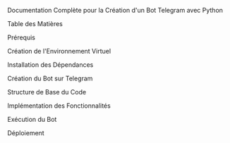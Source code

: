 Documentation Complète pour la Création d'un Bot Telegram avec Python

Table des Matières

Prérequis

Création de l'Environnement Virtuel

Installation des Dépendances

Création du Bot sur Telegram

Structure de Base du Code

Implémentation des Fonctionnalités

Exécution du Bot

Déploiement